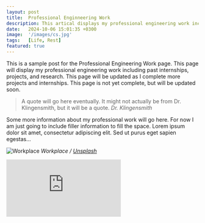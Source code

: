 ```yaml
---
layout: post
title:  Professional Enginneering Work
description: This artical displays my professional engineering work including past internships, projects, and research.
date:   2024-10-06 15:01:35 +0300
image:  '/images/cs.jpg'
tags:   [Life, Rest]
featured: true
---
```

This is a sample post for the Professional Engineering Work page. This page will display my professional engineering work including past internships, projects, and research. This page will be updated as I complete more projects and internships. This page is not yet complete, but will be updated soon.

> A quote will go here eventually. It might not actually be from Dr. Klingensmith, but it will be a quote.
> <cite>Dr. Klingensmith</cite>

Some more information about my professional work will go here. For now I am just going to include filler information to fill the space. Lorem ipsum dolor sit amet, consectetur adipiscing elit. Sed ut purus eget sapien egestas...

![Workplace]({{site.baseurl}}/images/611.jpg)
*Workplace / [Unsplash](https://unsplash.com/)*

<p><iframe src="https://www.youtube.com/embed/QyQ85DEVpbc" frameborder="0" allowfullscreen></iframe></p>